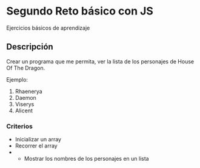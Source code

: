 # Segundo Reto básico con JS

Ejercicios básicos de aprendizaje

## Descripción

Crear un programa que me permita, ver la lista de los personajes de House Of The Dragon.

Ejemplo:

1. Rhaenerya
2. Daemon
3. Viserys
4. Alicent

### Criterios

- Inicializar un array
- Recorrer el array
- - Mostrar los nombres de los personajes en un lista
